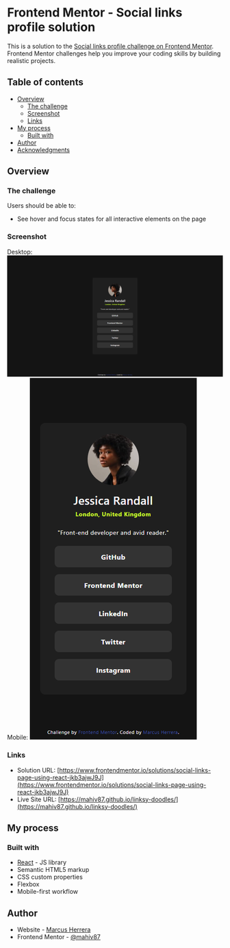 # Frontend Mentor - Social links profile solution

This is a solution to the [Social links profile challenge on Frontend Mentor](https://www.frontendmentor.io/challenges/social-links-profile-UG32l9m6dQ). Frontend Mentor challenges help you improve your coding skills by building realistic projects.

## Table of contents

- [Overview](#overview)
  - [The challenge](#the-challenge)
  - [Screenshot](#screenshot)
  - [Links](#links)
- [My process](#my-process)
  - [Built with](#built-with)
- [Author](#author)
- [Acknowledgments](#acknowledgments)

## Overview

### The challenge

Users should be able to:

- See hover and focus states for all interactive elements on the page

### Screenshot

Desktop:
![Desktop screenshot](./assets/Frontend-Mentor-Social-links-profile-D.png)
Mobile:
![Mobile screenshot](./assets/Frontend-Mentor-Social-links-profile-M.png)

### Links

- Solution URL: [https://www.frontendmentor.io/solutions/social-links-page-using-react-jkb3ajwJ9J](https://www.frontendmentor.io/solutions/social-links-page-using-react-jkb3ajwJ9J)
- Live Site URL: [https://mahiv87.github.io/linksy-doodles/](https://mahiv87.github.io/linksy-doodles/)

## My process

### Built with

- [React](https://reactjs.org/) - JS library
- Semantic HTML5 markup
- CSS custom properties
- Flexbox
- Mobile-first workflow

## Author

- Website - [Marcus Herrera](https://mahiv87.github.io/hire-marcus/)
- Frontend Mentor - [@mahiv87](https://www.frontendmentor.io/profile/mahiv87)
